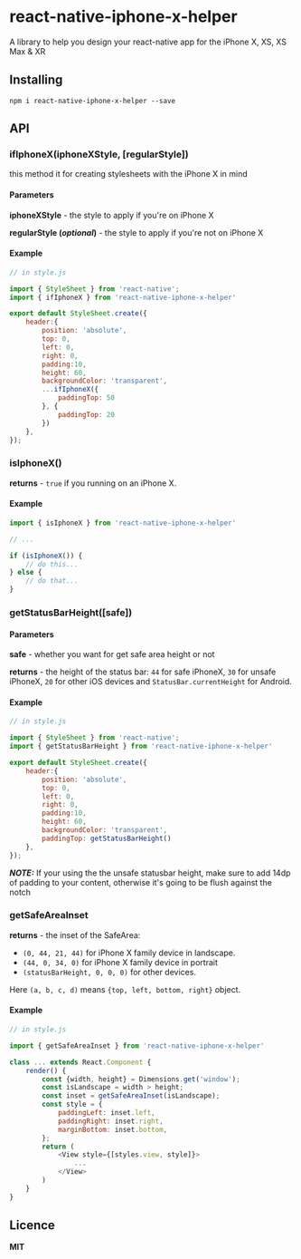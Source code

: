 # react-native-iphone-x-helper
A library to help you design your react-native app for the iPhone X, XS, XS Max & XR

## Installing ##
`npm i react-native-iphone-x-helper --save`

## API ##

### ifIphoneX(iphoneXStyle, \[regularStyle\]) ###
this method it for creating stylesheets with the iPhone X in mind

#### Parameters ####
**iphoneXStyle** - the style to apply if you're on iPhone X

**regularStyle (*optional*)** - the style to apply if you're not on iPhone X

#### Example ####
```js
// in style.js

import { StyleSheet } from 'react-native';
import { ifIphoneX } from 'react-native-iphone-x-helper'

export default StyleSheet.create({
    header:{
        position: 'absolute',
        top: 0,
        left: 0,
        right: 0,
        padding:10,
        height: 60,
        backgroundColor: 'transparent',
        ...ifIphoneX({
            paddingTop: 50
        }, {
            paddingTop: 20
        })
    },
});
```

### isIphoneX() ###

**returns** - `true` if you running on an iPhone X.

#### Example ####
```js
import { isIphoneX } from 'react-native-iphone-x-helper'

// ...

if (isIphoneX()) {
    // do this...
} else {
    // do that...
}
```

### getStatusBarHeight([safe]) ###

#### Parameters ####
**safe** - whether you want for get safe area height or not

**returns** - the height of the status bar: `44` for safe iPhoneX, `30` for unsafe iPhoneX, `20` for other iOS devices and `StatusBar.currentHeight` for Android.

#### Example ####

```js
// in style.js

import { StyleSheet } from 'react-native';
import { getStatusBarHeight } from 'react-native-iphone-x-helper'

export default StyleSheet.create({
    header:{
        position: 'absolute',
        top: 0,
        left: 0,
        right: 0,
        padding:10,
        height: 60,
        backgroundColor: 'transparent',
        paddingTop: getStatusBarHeight()
    },
});
```

***NOTE:*** If your using the the unsafe statusbar height, make sure to add 14dp of padding to your content, otherwise it's going to be flush against the notch

### getSafeAreaInset ###

**returns** - the inset of the SafeArea: 

* `(0, 44, 21, 44)` for iPhone X family device in landscape.
* `(44, 0, 34, 0)` for iPhone X family device in portrait
* `(statusBarHeight, 0, 0, 0)` for other devices.

Here `(a, b, c, d)` means `{top, left, bottom, right}` object.

#### Example ####

```js
// in style.js

import { getSafeAreaInset } from 'react-native-iphone-x-helper'

class ... extends React.Component {
    render() {
        const {width, height} = Dimensions.get('window');
        const isLandscape = width > height;
        const inset = getSafeAreaInset(isLandscape);
        const style = {
            paddingLeft: inset.left,
            paddingRight: inset.right,
            marginBottom: inset.bottom,
        };
        return (
            <View style={[styles.view, style]}>
                ...
            </View>
        )
    }
}
```

## Licence ##
**MIT**
